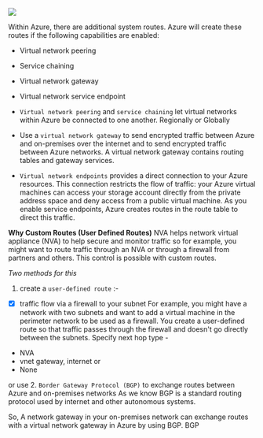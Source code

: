 ![](https://docs.microsoft.com/en-us/learn/modules/control-network-traffic-flow-with-routes/media/2-system-routes-subnets-internet.svg)

Within Azure, there are additional system routes. Azure will create these routes if the following capabilities are enabled:

- Virtual network peering
- Service chaining
- Virtual network gateway
- Virtual network service endpoint

- `Virtual network peering` and `service chaining` let virtual networks within Azure be connected to one another. Regionally or Globally

- Use a `virtual network gateway` to send encrypted traffic between Azure and on-premises over the internet and to send encrypted traffic between Azure networks. A virtual network gateway contains routing tables and gateway services.

- `Virtual network endpoints` provides a direct connection to your Azure resources. This connection restricts the flow of traffic: your Azure virtual machines can access your storage account directly from the private address space and deny access from a public virtual machine. As you enable service endpoints, Azure creates routes in the route table to direct this traffic.

**Why Custom Routes (User Defined Routes)**
NVA helps network virtual appliance (NVA) to help secure and monitor traffic so for example, you might want to route traffic through an NVA or through a firewall from partners and others. This control is possible with custom routes.

*Two methods for this*
1. create a `user-defined route` :-
- [x] traffic flow via a firewall to your subnet 
For example, you might have a network with two subnets and want to add a virtual machine in the perimeter network to be used as a firewall. You create a user-defined route so that traffic passes through the firewall and doesn't go directly between the subnets.
Specify next hop type - 
- NVA 
- vnet gateway, internet or
- None 

or use 
2. `Border Gateway Protocol (BGP)` to exchange routes between Azure and on-premises networks
As we know BGP is a standard routing protocol used by internet and other autonomous systems.

So, A network gateway in your on-premises network can exchange routes with a virtual network gateway in Azure by using BGP. BGP 
